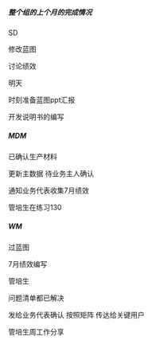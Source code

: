 ##### 整个组的上个月的完成情况





SD 

修改蓝图

讨论绩效

明天  

时刻准备蓝图ppt汇报

开发说明书的编写

##### MDM

已确认生产材料

更新主数据 待业务主人确认

通知业务代表收集7月绩效

管培生在练习130

##### WM

过蓝图

7月绩效编写

管培生



问题清单都已解决

发给业务代表确认 按照矩阵 传达给关键用户



管培生周工作分享
